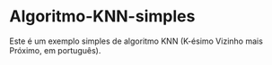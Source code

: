 # Algoritmo-KNN-simples
Este é um exemplo simples de algoritmo KNN (K-ésimo Vizinho mais Próximo, em português).
